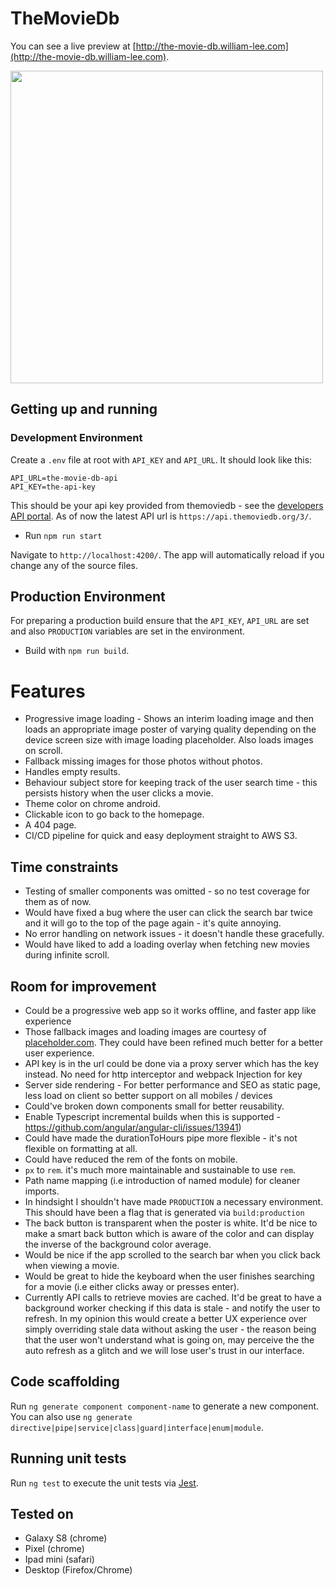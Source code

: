 # TheMovieDb

You can see a live preview at [http://the-movie-db.william-lee.com](http://the-movie-db.william-lee.com).

<img src="https://user-images.githubusercontent.com/631540/65369745-60dede80-dc94-11e9-94c1-1185ea32bcb8.gif" width="500">

## Getting up and running

### Development Environment

Create a `.env` file at root with `API_KEY` and `API_URL`. It should look like this:

```env
API_URL=the-movie-db-api
API_KEY=the-api-key
```

This should be your api key provided from themoviedb - see
the [developers API portal](https://developers.themoviedb.org/3/).
As of now the latest API url is `https://api.themoviedb.org/3/`.

- Run `npm run start`

Navigate to `http://localhost:4200/`. The app will automatically reload if you change any of the source files.

## Production Environment

For preparing a production build ensure that the `API_KEY`, `API_URL` are set
and also `PRODUCTION` variables are set in the environment.

- Build with `npm run build`.

# Features

- Progressive image loading - Shows an interim loading image and
  then loads an appropriate image poster of varying quality depending
  on the device screen size with image loading placeholder. Also loads
  images on scroll.
- Fallback missing images for those photos without photos.
- Handles empty results.
- Behaviour subject store for keeping track of the user search time -
  this persists history when the user clicks a movie.
- Theme color on chrome android.
- Clickable icon to go back to the homepage.
- A 404 page.
- CI/CD pipeline for quick and easy deployment straight to AWS S3.

## Time constraints

- Testing of smaller components was omitted - so no test coverage for them as of now.
- Would have fixed a bug where the user can click the search bar twice and it will go to the top of the
  page again - it's quite annoying.
- No error handling on network issues - it doesn't handle these gracefully.
- Would have liked to add a loading overlay when fetching new movies during infinite scroll.

## Room for improvement

- Could be a progressive web app so it works offline, and faster app like experience
- Those fallback images and loading images are courtesy of [placeholder.com](placeholder.com).
  They could have been refined much better for a better user experience.
- API key is in the url could be done via a proxy server which has the key instead. No need for http interceptor and webpack Injection for key
- Server side rendering - For better performance and SEO as static page, less load on client so better support on all mobiles / devices
- Could've broken down components small for better reusability.
- Enable Typescript incremental builds when this is supported - https://github.com/angular/angular-cli/issues/13941)
- Could have made the durationToHours pipe more flexible - it's not flexible on formatting at all.
- Could have reduced the rem of the fonts on mobile.
- `px` to `rem`. it's much more maintainable and sustainable to use `rem`.
- Path name mapping (i.e introduction of named module) for cleaner imports.
- In hindsight I shouldn't have made `PRODUCTION` a necessary environment.
  This should have been a flag that is generated via `build:production`
- The back button is transparent when the poster is white. It'd be nice
  to make a smart back button which is aware of the color and can display
  the inverse of the background color average.
- Would be nice if the app scrolled to the search bar when you click back when viewing a movie.
- Would be great to hide the keyboard when the user finishes searching for
  a movie (i.e either clicks away or presses enter).
- Currently API calls to retrieve movies are cached. It'd be great to have
  a background worker checking if this data is stale - and notify the user to
  refresh. In my opinion this would create a better UX experience over simply
  overriding stale data without asking the user - the reason being that the user
  won't understand what is going on, may perceive the the auto refresh as a glitch
  and we will lose user's trust in our interface.

## Code scaffolding

Run `ng generate component component-name` to generate a new component. You can also use `ng generate directive|pipe|service|class|guard|interface|enum|module`.

## Running unit tests

Run `ng test` to execute the unit tests via [Jest](https://jestjs.io/).

## Tested on

- Galaxy S8 (chrome)
- Pixel (chrome)
- Ipad mini (safari)
- Desktop (Firefox/Chrome)
